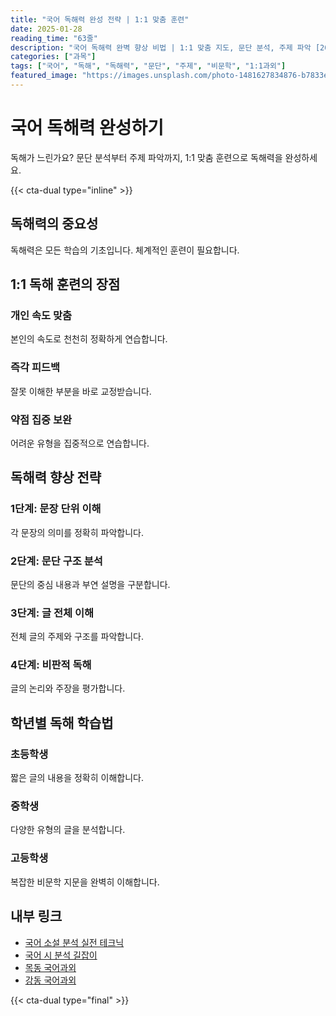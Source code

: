 ```yaml
---
title: "국어 독해력 완성 전략 | 1:1 맞춤 훈련"
date: 2025-01-28
reading_time: "63줄"
description: "국어 독해력 완벽 향상 비법 | 1:1 맞춤 지도, 문단 분석, 주제 파악 [2025년]"
categories: ["과목"]
tags: ["국어", "독해", "독해력", "문단", "주제", "비문학", "1:1과외"]
featured_image: "https://images.unsplash.com/photo-1481627834876-b7833e8f5570?w=1200&h=630&fit=crop"
---
```


# 국어 독해력 완성하기

독해가 느린가요? 문단 분석부터 주제 파악까지, 1:1 맞춤 훈련으로 독해력을 완성하세요.

{{< cta-dual type="inline" >}}

## 독해력의 중요성

독해력은 모든 학습의 기초입니다. 체계적인 훈련이 필요합니다.

## 1:1 독해 훈련의 장점

### 개인 속도 맞춤
본인의 속도로 천천히 정확하게 연습합니다.

### 즉각 피드백
잘못 이해한 부분을 바로 교정받습니다.

### 약점 집중 보완
어려운 유형을 집중적으로 연습합니다.

## 독해력 향상 전략

### 1단계: 문장 단위 이해
각 문장의 의미를 정확히 파악합니다.

### 2단계: 문단 구조 분석
문단의 중심 내용과 부연 설명을 구분합니다.

### 3단계: 글 전체 이해
전체 글의 주제와 구조를 파악합니다.

### 4단계: 비판적 독해
글의 논리와 주장을 평가합니다.

## 학년별 독해 학습법

### 초등학생
짧은 글의 내용을 정확히 이해합니다.

### 중학생
다양한 유형의 글을 분석합니다.

### 고등학생
복잡한 비문학 지문을 완벽히 이해합니다.

## 내부 링크
- [국어 소설 분석 실전 테크닉](../../subjects/korean/korean-novel-analysis/)
- [국어 시 분석 길잡이](../../subjects/korean/korean-poetry-analysis/)
- [목동 국어과외](../../local/mokdong-korean/)
- [강동 국어과외](../../local/gangdong-korean/)

{{< cta-dual type="final" >}}
